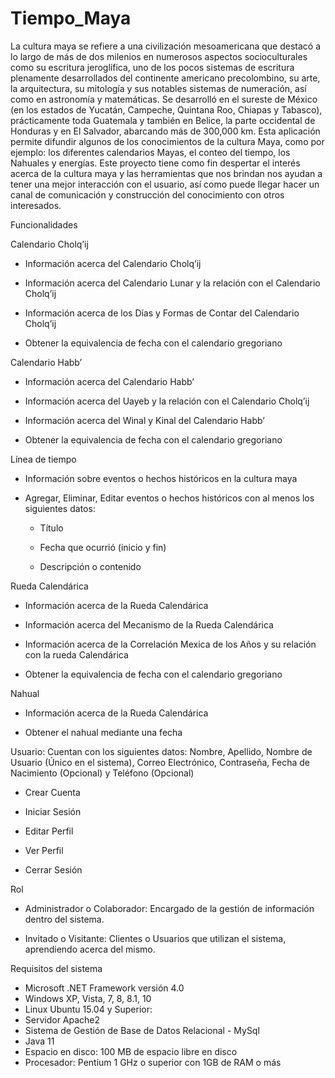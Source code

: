 # Tiempo_Maya
La cultura maya se refiere a una civilización mesoamericana que destacó a lo largo de más de dos milenios en numerosos aspectos socioculturales como su escritura jeroglífica, uno de los pocos sistemas de escritura plenamente desarrollados del continente americano precolombino, su arte, la arquitectura, su mitología y sus notables sistemas de numeración, así como en astronomía y matemáticas. Se desarrolló en el sureste de México (en los estados de Yucatán, Campeche, Quintana Roo, Chiapas y Tabasco), prácticamente toda Guatemala y también en Belice, la parte occidental de Honduras y en El Salvador, abarcando más de 300,000 km. Esta aplicación permite difundir algunos de los conocimientos de la cultura Maya, como por ejemplo: los diferentes calendarios Mayas, el conteo del tiempo, los Nahuales y energías. Este proyecto tiene como fin despertar el interés acerca de la cultura maya y las herramientas que nos brindan nos ayudan a tener una mejor interacción con el usuario, así como puede llegar hacer un canal de comunicación y construcción del conocimiento con otros interesados.

Funcionalidades

Calendario Cholq’ij

- Información acerca del Calendario Cholq’ij

- Información acerca del Calendario Lunar y la relación con el Calendario Cholq’ij

- Información acerca de los Días y Formas de Contar del Calendario Cholq’ij

- Obtener la equivalencia de fecha con el calendario gregoriano

Calendario Habb’		

- Información acerca del Calendario Habb’

- Información acerca del Uayeb y la relación con el Calendario Cholq’ij

- Información acerca del Winal y Kinal del Calendario Habb’

- Obtener la equivalencia de fecha con el calendario gregoriano

Línea de tiempo

- Información sobre eventos o hechos históricos en la cultura maya

- Agregar, Eliminar, Editar eventos o hechos históricos con al menos los siguientes datos:	
			
	- Título
			
	- Fecha que ocurrió (inicio y fin)

	- Descripción o contenido

Rueda Calendárica
		
- Información acerca de la Rueda Calendárica

- Información acerca del Mecanismo de la Rueda Calendárica

- Información acerca de la Correlación Mexica de los Años y su relación con la rueda Calendárica

- Obtener la equivalencia de fecha con el calendario gregoriano

Nahual

- Información acerca de la Rueda Calendárica

- Obtener el nahual mediante una fecha

Usuario: Cuentan con los siguientes datos: Nombre, Apellido, Nombre de Usuario (Único en el sistema), Correo Electrónico, Contraseña, Fecha de Nacimiento (Opcional) y Teléfono (Opcional)
	
- Crear Cuenta
	
- Iniciar Sesión

- Editar Perfil

- Ver Perfil

- Cerrar Sesión
	
Rol

- Administrador o Colaborador: Encargado de la gestión de información dentro del sistema.

- Invitado o Visitante: Clientes o Usuarios que utilizan el sistema, aprendiendo acerca del mismo.

Requisitos del sistema

   - Microsoft .NET Framework versión 4.0
   - Windows XP, Vista, 7, 8, 8.1, 10
   - Linux Ubuntu 15.04 y Superior:
   - Servidor Apache2
   - Sistema de Gestión de Base de Datos Relacional - MySql
   - Java 11
   - Espacio en disco: 100 MB de espacio libre en disco
   - Procesador: Pentium 1 GHz o superior con 1GB de RAM o más
